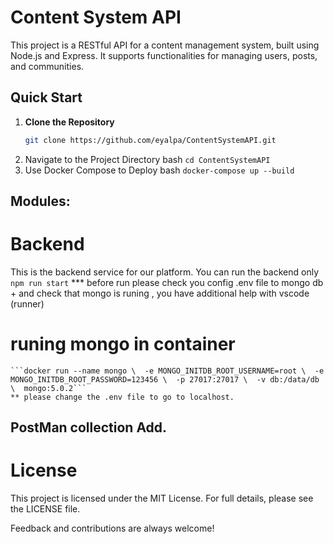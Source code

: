 # Content System API

This project is a RESTful API for a content management system, built using Node.js and Express. It supports functionalities for managing users, posts, and communities.

## Quick Start

1. **Clone the Repository**
   ```bash
   git clone https://github.com/eyalpa/ContentSystemAPI.git
   ```
2. Navigate to the Project Directory
    bash
    ```cd ContentSystemAPI```
3. Use Docker Compose to Deploy
    bash
    ```docker-compose up --build```

## Modules: 
#  Backend
This is the backend service for our platform.
You can run the backend only  
    ```npm run start```
*** before run please check you config .env file to mongo db + and check that mongo is runing , you have additional help with vscode (runner)

# runing mongo in container 
    ```docker run --name mongo \  -e MONGO_INITDB_ROOT_USERNAME=root \  -e MONGO_INITDB_ROOT_PASSWORD=123456 \  -p 27017:27017 \  -v db:/data/db  \  mongo:5.0.2```
    ** please change the .env file to go to localhost. 


## PostMan collection Add.

# License
This project is licensed under the MIT License. For full details, please see the LICENSE file.

Feedback and contributions are always welcome!





